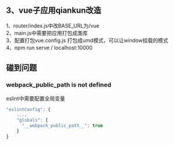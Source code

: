 ## 3、vue子应用qiankun改造

1、router/index.js中改BASE_URL为/vue  
2、main.js中需要把应用打包成类库  
3、配置打包vue.config.js
打包成umd模式，可以让window挂载的模式   
4、npm run serve / localhost:10000

## 碰到问题

### __webpack_public_path__ is not defined

eslint中需要配置全局变量  
```js
"eslintConfig": {
    ...,
    "globals": {
      "__webpack_public_path__": true
    }
}
```